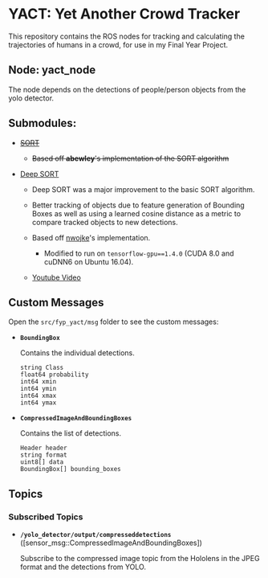 # YACT: Yet Another Crowd Tracker

This repository contains the ROS nodes for tracking and calculating the trajectories of humans in a crowd, for use in my Final Year Project.

## Node: yact_node

The node depends on the detections of people/person objects from the yolo detector.

## Submodules:

* ~~[SORT](https://github.com/alaksana96/sort/tree/master)~~
    * ~~Based off __abewley__'s implementation of the SORT algorithm~~

* [Deep SORT](https://github.com/alaksana96/deep_sort/tree/master)
    * Deep SORT was a major improvement to the basic SORT algorithm.
    * Better tracking of objects due to feature generation of Bounding Boxes as well as using a learned cosine distance as a metric to compare tracked objects to new detections.
    * Based off [nwojke](https://github.com/nwojke)'s implementation.
        * Modified to run on ``tensorflow-gpu==1.4.0`` (CUDA 8.0 and cuDNN6 on Ubuntu 16.04).

    * [Youtube Video](https://youtu.be/1Br1ZKIr9FY)

## Custom Messages

Open the ``src/fyp_yact/msg`` folder to see the custom messages:

* **`BoundingBox`** 

    Contains the individual detections.

    ```
    string Class
    float64 probability
    int64 xmin
    int64 ymin
    int64 xmax
    int64 ymax
    ```

* **`CompressedImageAndBoundingBoxes`** 

    Contains the list of detections.

    ```
    Header header
    string format
    uint8[] data
    BoundingBox[] bounding_boxes
    ```
## Topics

### Subscribed Topics

* **`/yolo_detector/output/compresseddetections`** ([sensor_msg::CompressedImageAndBoundingBoxes])

    Subscribe to the compressed image topic from the Hololens in the JPEG format and the detections from YOLO.